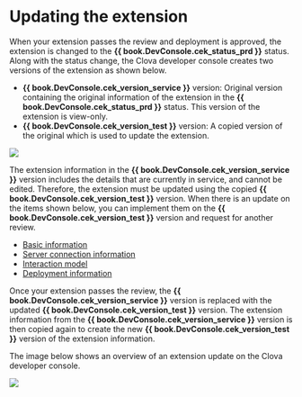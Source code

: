 ﻿# Updating the extension

When your extension passes the review and deployment is approved, the extension is changed to the **{{ book.DevConsole.cek_status_prd }}** status. Along with the status change, the Clova developer console creates two versions of the extension as shown below.

* **{{ book.DevConsole.cek_version_service }}** version: Original version containing the original information of the extension in the **{{ book.DevConsole.cek_status_prd }}** status. This version of the extension is view-only.
* **{{ book.DevConsole.cek_version_test }}** version: A copied version of the original which is used to update the extension.

![](/DevConsole/Resources/Images/DevConsole-Extension_List_After_Submission.png)

The extension information in the **{{ book.DevConsole.cek_version_service }}** version includes the details that are currently in service, and cannot be edited. Therefore, the extension must be updated using the copied **{{ book.DevConsole.cek_version_test }}** version. When there is an update on the items shown below, you can implement them on the **{{ book.DevConsole.cek_version_test }}** version and request for another review.
* [Basic information](/DevConsole/Guides/CEK/Register_Extension.md#InputExtensionInfo)
* [Server connection information](/DevConsole/Guides/CEK/Register_Extension.md#SetServerConnection)
* [Interaction model](/DevConsole/Guides/CEK/Register_Interaction_Model.md)
* [Deployment information](/DevConsole/Guides/CEK/Deploy_Extension.md)

Once your extension passes the review, the **{{ book.DevConsole.cek_version_service }}** version is replaced with the updated **{{ book.DevConsole.cek_version_test }}** version. The extension information from the **{{ book.DevConsole.cek_version_service }}** version is then copied again to create the new **{{ book.DevConsole.cek_version_test }}** version of the extension information.

The image below shows an overview of an extension update on the Clova developer console.

![](/DevConsole/Resources/Images/DevConsole-Branch_Chart_For_Extension_Update.png)
